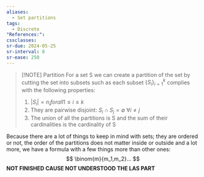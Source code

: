 ```yaml
---
aliases:
  - Set partitions
tags:
  - Discrete
"References:": 
cssclasses: 
sr-due: 2024-05-25
sr-interval: 8
sr-ease: 250
---
```


> [!NOTE] Partition
> For a set S we can create a partition of the set by cutting the set into subsets such as each subset $\{S_i\}_{i=1}^k$  complies with the following properties: 
> 1. $|S_i| = n_i for all 1 ≤ i ≤ k$
> 2. They are pairwise disjoint: $S_i \cap S_j = \emptyset$ $\forall i \not =j$
> 3. The union of all the partitions is S and the sum of their cardinalities is the cardinality of S

Because there are a lot of things to keep in mind with sets; they are ordered or not, the order of the partitions does not matter inside or outside and a lot more, we have a formula with a few things more than other ones: 
$$
\binom{m}{m_1,m_2}...
$$
**NOT FINISHED CAUSE NOT UNDERSTOOD THE LAS PART**